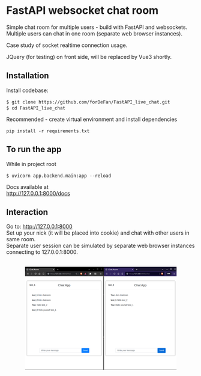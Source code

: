 <h1>FastAPI websocket chat room</h1>

Simple chat room for multiple users - build with FastAPI and websockets.
Multiple users can chat in one room (separate web browser instances).<br>

Case study of socket realtime connection usage.<br>

JQuery (for testing) on front side, will be replaced by Vue3 shortly.


## Installation

Install codebase:

```
$ git clone https://github.com/forDeFan/FastAPI_live_chat.git
$ cd FastAPI_live_chat
```

Recommended - create virtual environment and install dependencies

```
pip install -r requirements.txt
```

## To run the app

While in project root

```
$ uvicorn app.backend.main:app --reload
```

Docs available at<br>http://127.0.0.1:8000/docs


## Interaction

Go to: http://127.0.0.1:8000 <br>
Set up your nick (it will be placed into cookie) and chat with other users in same room.<br>
Separate user session can be simulated by separate web browser instances connecting to 127.0.0.1:8000.<br>
<br>
<p align=center>
<img src="docs/example.png" alt="example" width="80%"/>
</p>
